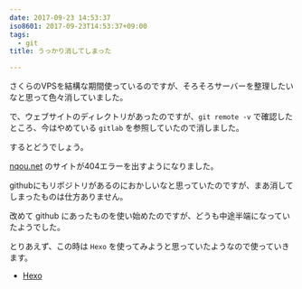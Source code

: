 ```yaml
---
date: 2017-09-23 14:53:37
iso8601: 2017-09-23T14:53:37+09:00
tags:
  - git
title: うっかり消してしまった

---
```


さくらのVPSを結構な期間使っているのですが、そろそろサーバーを整理したいなと思って色々消していました。

で、ウェブサイトのディレクトリがあったのですが、`git remote -v` で確認したところ、今はやめている `gitlab` を参照していたので消しました。

するとどうでしょう。

[nqou.net](http://nqou.net) のサイトが404エラーを出すようになりました。

githubにもリポジトリがあるのにおかしいなと思っていたのですが、まあ消してしまったものは仕方ありません。

改めて github にあったものを使い始めたのですが、どうも中途半端になっていたようでした。

とりあえず、この時は `Hexo` を使ってみようと思っていたようなので使っていきます。

- [Hexo](https://hexo.io/)

